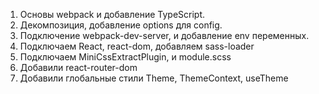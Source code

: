 
1) Основы webpack и добавление TypeScript.
2) Декомпозиция, добавление options для config.
3) Подключение webpack-dev-server, и добавление env переменных.
4) Подключаем React, react-dom, добавляем sass-loader
5) Подключаем MiniCssExtractPlugin, и module.scss
6) Добавили react-router-dom
7) Добавили глобальные стили Theme, ThemeContext, useTheme